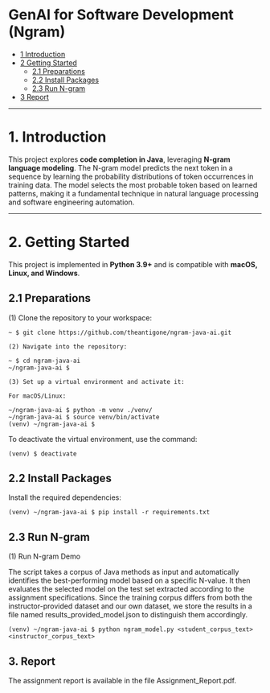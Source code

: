 # GenAI for Software Development (Ngram)

* [1 Introduction](#1-introduction)  
* [2 Getting Started](#2-getting-started)  
  * [2.1 Preparations](#21-preparations)  
  * [2.2 Install Packages](#22-install-packages)  
  * [2.3 Run N-gram](#23-run-n-gram)  
* [3 Report](#3-report)  

---

# **1. Introduction**  
This project explores **code completion in Java**, leveraging **N-gram language modeling**. The N-gram model predicts the next token in a sequence by learning the probability distributions of token occurrences in training data. The model selects the most probable token based on learned patterns, making it a fundamental technique in natural language processing and software engineering automation.  

---

# **2. Getting Started**  

This project is implemented in **Python 3.9+** and is compatible with **macOS, Linux, and Windows**.  

## **2.1 Preparations**  

(1) Clone the repository to your workspace:  
```shell
~ $ git clone https://github.com/theantigone/ngram-java-ai.git

(2) Navigate into the repository:

~ $ cd ngram-java-ai
~/ngram-java-ai $

(3) Set up a virtual environment and activate it:

For macOS/Linux:

~/ngram-java-ai $ python -m venv ./venv/
~/ngram-java-ai $ source venv/bin/activate
(venv) ~/ngram-java-ai $ 
```

To deactivate the virtual environment, use the command:
```shell
(venv) $ deactivate
```

## **2.2 Install Packages**

Install the required dependencies:
```shell
(venv) ~/ngram-java-ai $ pip install -r requirements.txt
```
## **2.3 Run N-gram**

(1) Run N-gram Demo

The script takes a corpus of Java methods as input and automatically identifies the best-performing model based on a specific N-value. It then evaluates the selected model on the test set extracted according to the assignment specifications.
Since the training corpus differs from both the instructor-provided dataset and our own dataset, we store the results in a file named results_provided_model.json to distinguish them accordingly.
```shell
(venv) ~/ngram-java-ai $ python ngram_model.py <student_corpus_text> <instructor_corpus_text>
```

## 3. Report

The assignment report is available in the file Assignment_Report.pdf.


